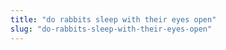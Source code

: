 ```yaml
---
title: "do rabbits sleep with their eyes open"
slug: "do-rabbits-sleep-with-their-eyes-open"
---
```


